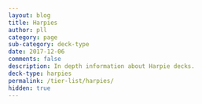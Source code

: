 ```yaml
---
layout: blog
title: Harpies
author: pll
category: page
sub-category: deck-type
date: 2017-12-06
comments: false
description: In depth information about Harpie decks.
deck-type: harpies
permalink: /tier-list/harpies/ 
hidden: true
---
```








